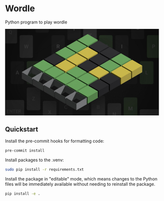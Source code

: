 # Wordle

Python program to play wordle

![wordle-banner](/images/wordle.jpg)

## Quickstart

Install the pre-commit hooks for formatting code:

```bash
pre-commit install
```

Install packages to the .venv:

```bash
sudo pip install -r requirements.txt
```

Install the package in "editable" mode, which means changes to the Python files will be immediately available without needing to reinstall the package.

```bash
pip install -e .
```
